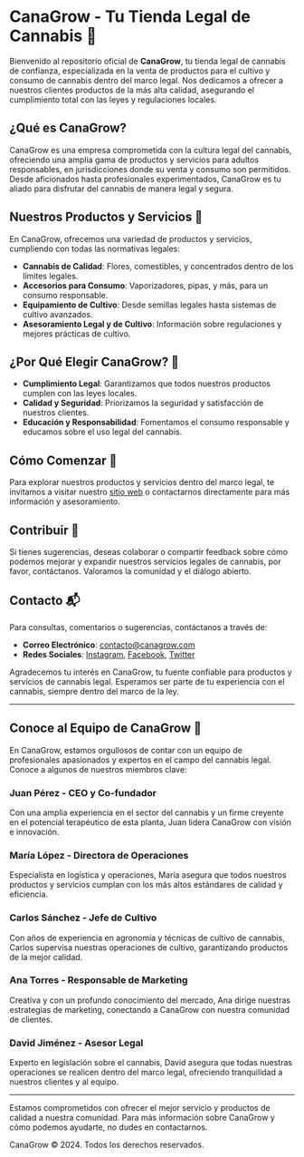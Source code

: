 # CanaGrow - Tu Tienda Legal de Cannabis 🌱

Bienvenido al repositorio oficial de **CanaGrow**, tu tienda legal de cannabis de confianza, especializada en la venta de productos para el cultivo y consumo de cannabis dentro del marco legal. Nos dedicamos a ofrecer a nuestros clientes productos de la más alta calidad, asegurando el cumplimiento total con las leyes y regulaciones locales.

## ¿Qué es CanaGrow?

CanaGrow es una empresa comprometida con la cultura legal del cannabis, ofreciendo una amplia gama de productos y servicios para adultos responsables, en jurisdicciones donde su venta y consumo son permitidos. Desde aficionados hasta profesionales experimentados, CanaGrow es tu aliado para disfrutar del cannabis de manera legal y segura.

## Nuestros Productos y Servicios 🌿

En CanaGrow, ofrecemos una variedad de productos y servicios, cumpliendo con todas las normativas legales:

- **Cannabis de Calidad**: Flores, comestibles, y concentrados dentro de los límites legales.
- **Accesorios para Consumo**: Vaporizadores, pipas, y más, para un consumo responsable.
- **Equipamiento de Cultivo**: Desde semillas legales hasta sistemas de cultivo avanzados.
- **Asesoramiento Legal y de Cultivo**: Información sobre regulaciones y mejores prácticas de cultivo.

## ¿Por Qué Elegir CanaGrow? 🌟

- **Cumplimiento Legal**: Garantizamos que todos nuestros productos cumplen con las leyes locales.
- **Calidad y Seguridad**: Priorizamos la seguridad y satisfacción de nuestros clientes.
- **Educación y Responsabilidad**: Fomentamos el consumo responsable y educamos sobre el uso legal del cannabis.

## Cómo Comenzar 🚀

Para explorar nuestros productos y servicios dentro del marco legal, te invitamos a visitar nuestro [sitio web](#) o contactarnos directamente para más información y asesoramiento.

## Contribuir 🤝

Si tienes sugerencias, deseas colaborar o compartir feedback sobre cómo podemos mejorar y expandir nuestros servicios legales de cannabis, por favor, contáctanos. Valoramos la comunidad y el diálogo abierto.

## Contacto 📬

Para consultas, comentarios o sugerencias, contáctanos a través de:

- **Correo Electrónico**: contacto@canagrow.com
- **Redes Sociales**: [Instagram](#), [Facebook](#), [Twitter](#)

Agradecemos tu interés en CanaGrow, tu fuente confiable para productos y servicios de cannabis legal. Esperamos ser parte de tu experiencia con el cannabis, siempre dentro del marco de la ley.

---


## Conoce al Equipo de CanaGrow 🌿

En CanaGrow, estamos orgullosos de contar con un equipo de profesionales apasionados y expertos en el campo del cannabis legal. Conoce a algunos de nuestros miembros clave:

### Juan Pérez - CEO y Co-fundador
Con una amplia experiencia en el sector del cannabis y un firme creyente en el potencial terapéutico de esta planta, Juan lidera CanaGrow con visión e innovación.

### María López - Directora de Operaciones
Especialista en logística y operaciones, María asegura que todos nuestros productos y servicios cumplan con los más altos estándares de calidad y eficiencia.

### Carlos Sánchez - Jefe de Cultivo
Con años de experiencia en agronomía y técnicas de cultivo de cannabis, Carlos supervisa nuestras operaciones de cultivo, garantizando productos de la mejor calidad.

### Ana Torres - Responsable de Marketing
Creativa y con un profundo conocimiento del mercado, Ana dirige nuestras estrategias de marketing, conectando a CanaGrow con nuestra comunidad de clientes.

### David Jiménez - Asesor Legal
Experto en legislación sobre el cannabis, David asegura que todas nuestras operaciones se realicen dentro del marco legal, ofreciendo tranquilidad a nuestros clientes y al equipo.

---

Estamos comprometidos con ofrecer el mejor servicio y productos de calidad a nuestra comunidad. Para más información sobre CanaGrow y cómo podemos ayudarte, no dudes en contactarnos.


CanaGrow © 2024. Todos los derechos reservados.


